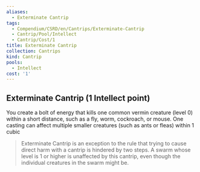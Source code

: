 ```yaml
---
aliases:
  - Exterminate Cantrip
tags:
  - Compendium/CSRD/en/Cantrips/Exterminate-Cantrip
  - Cantrip/Pool/Intellect
  - Cantrip/Cost/1
title: Exterminate Cantrip
collection: Cantrips
kind: Cantrip
pools:
  - Intellect
cost: '1'
---
```

## Exterminate Cantrip  (1 Intellect point)
You create a bolt of energy that kills one common vermin creature (level 0) within a short distance, such as a fly, worm, cockroach, or mouse. One casting can affect multiple smaller creatures (such as ants or fleas) within 1 cubic 
>Exterminate Cantrip is an exception to the rule that trying to cause direct harm with a cantrip is hindered by two steps. A swarm whose level is 1 or higher is unaffected by this cantrip, even though the individual creatures in the swarm might be.

